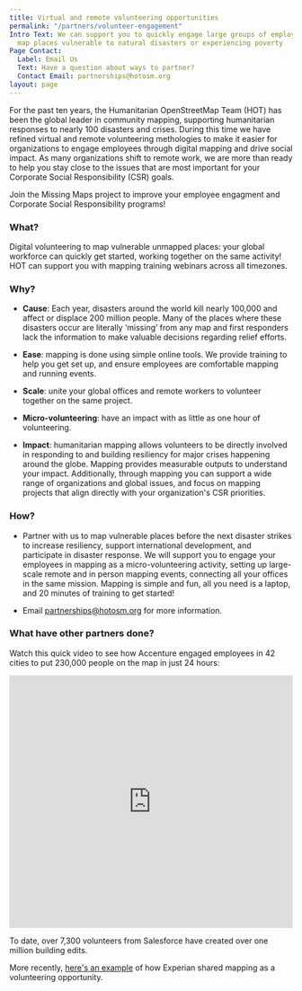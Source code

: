 ```yaml
---
title: Virtual and remote volunteering opportunities
permalink: "/partners/volunteer-engagement"
Intro Text: We can support you to quickly engage large groups of employees to help
  map places vulnerable to natural disasters or experiencing poverty
Page Contact:
  Label: Email Us
  Text: Have a question about ways to partner?
  Contact Email: partnerships@hotosm.org
layout: page
---
```


For the past ten years, the Humanitarian OpenStreetMap Team (HOT) has been the global leader in community mapping, supporting humanitarian responses to nearly 100 disasters and crises. During this time we have refined virtual and remote volunteering methologies to make it easier for organizations to engage employees through digital mapping and drive social impact. As many organizations shift to remote work, we are more than ready to help you stay close to the issues that are most important for your Corporate Social Responsibility (CSR) goals.  

Join the Missing Maps project to improve your employee engagment and Corporate Social Responsibility programs!

### What?

Digital volunteering to map vulnerable unmapped places: your global workforce can quickly get started, working together on the same activity! HOT can support you with mapping training webinars across all timezones. 
 
### Why?
* **Cause**: Each year, disasters around the world kill nearly 100,000 and affect or displace 200 million people. Many of the places where these disasters occur are literally ‘missing’ from any map and first responders lack the information to make valuable decisions regarding relief efforts.

* **Ease**: mapping is done using simple online tools. We provide training to help you get set up, and ensure employees are comfortable mapping and running events.

* **Scale**: unite your global offices and remote workers to volunteer together on the same project.

* **Micro-volunteering**: have an impact with as little as one hour of volunteering.

* **Impact**: humanitarian mapping allows volunteers to be directly involved in responding to and building resiliency for major crises happening around the globe. Mapping provides measurable outputs to understand your impact. Additionally, through mapping you can support a wide range of organizations and global issues, and focus on mapping projects that align directly with your organization's CSR priorities. 

### How?

* Partner with us to map vulnerable places before the next disaster strikes to increase resiliency, support international development, and participate in disaster response. We will support you to engage your employees in mapping as a micro-volunteering activity, setting up large-scale remote and in person mapping events, connecting all your offices in the same mission. Mapping is simple and fun, all you need is a laptop, and 20 minutes of training to get started!

* Email [partnerships@hotosm.org](mailto:partnerships@hotosm.org) for more information.

### What have other partners done?
Watch this quick video to see how Accenture engaged employees in 42 cities to put 230,000 people on the map in just 24 hours:

<iframe width="100%" height="450" src="https://www.youtube.com/embed/tHr6Pf4W_gg" frameborder="0" allow="autoplay; encrypted-media" allowfullscreen></iframe>



To date, over 7,300 volunteers from Salesforce have created over one million building edits.

More recently, [here's an example](https://www.linkedin.com/posts/experian-asia-pacific_roadtorecovery-monthofmapping-hot10yrs-activity-6704283273490681856-F3i3) of how Experian shared mapping as a volunteering opportunity. 